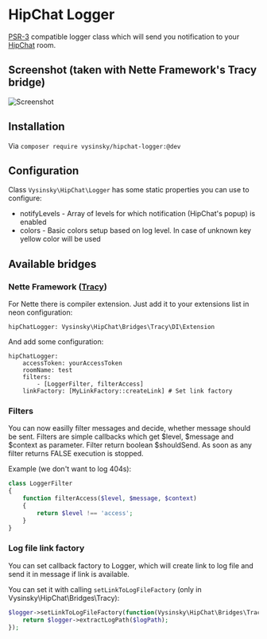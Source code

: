 HipChat Logger
==============

[PSR-3](http://www.php-fig.org/psr/psr-3/) compatible logger class which will send you notification to your [HipChat](https://www.hipchat.com) room.

## Screenshot (taken with Nette Framework's Tracy bridge)
![Screenshot](screenshot.png)

## Installation

Via `composer require vysinsky/hipchat-logger:@dev`

## Configuration

Class `Vysinsky\HipChat\Logger` has some static properties you can use to configure:

- notifyLevels - Array of levels for which notification (HipChat's popup) is enabled
- colors - Basic colors setup based on log level. In case of unknown key yellow color will be used

## Available bridges

### Nette Framework ([Tracy](http://tracy.nette.org/en/))

For Nette there is compiler extension. Just add it to your extensions list in neon configuration:

```
hipChatLogger: Vysinsky\HipChat\Bridges\Tracy\DI\Extension
```

And add some configuration:

```
hipChatLogger:
    accessToken: yourAccessToken
    roomName: test
    filters:
        - [LoggerFilter, filterAccess]
    linkFactory: [MyLinkFactory::createLink] # Set link factory
```

### Filters

You can now easilly filter messages and decide, whether message should be sent. Filters are simple callbacks which get $level, $message and $context as parameter. Filter return boolean $shouldSend. As soon as any filter returns FALSE execution is stopped.

Example (we don't want to log 404s):

```php
class LoggerFilter 
{
    function filterAccess($level, $message, $context)
    {
        return $level !== 'access';
    }
}
```

### Log file link factory

You can set callback factory to Logger, which will create link to log file and send it in message if link is available.

You can set it with calling `setLinkToLogFileFactory` (only in Vysinsky\HipChat\Bridges\Tracy):

```php
$logger->setLinkToLogFileFactory(function(Vysinsky\HipChat\Bridges\Tracy $logger, $logPath){
	return $logger->extractLogPath($logPath);
});
```
